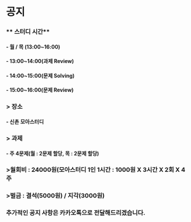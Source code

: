 **공지**
===========

### ** 스터디 시간**
#### - 월 / 목 (13:00~16:00)
#### - 13:00~14:00(과제 Review)
#### - 14:00~15:00(문제 Solving)
#### - 15:00~16:00(문제 Review)


### **> 장소**
####  - 신촌 모아스터디


### **> 과제**
####  - 주 4문제(월 : 2문제 할당, 목 : 2문제 할당)


### >월회비 : 24000원(모아스터디 1인 1시간 : 1000원 X 3시간 X 2회 X 4주
### >벌금 : 결석(5000원) / 지각(3000원)


### 추가적인 공지 사항은 카카오톡으로 전달해드리겠습니다.
